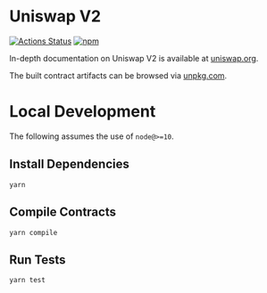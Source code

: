 # Uniswap V2

[![Actions Status](https://github.com/huskyProtocol/huskyswap-periphery/workflows/CI/badge.svg)](https://github.com/huskyProtocol/huskyswap-periphery/actions)
[![npm](https://img.shields.io/npm/v/@huskyswap/periphery?style=flat-square)](https://npmjs.com/package/@huskyswap/periphery)

In-depth documentation on Uniswap V2 is available at [uniswap.org](https://uniswap.org/docs).

The built contract artifacts can be browsed via [unpkg.com](https://unpkg.com/browse/@huskyswap/periphery@latest/).

# Local Development

The following assumes the use of `node@>=10`.

## Install Dependencies

`yarn`

## Compile Contracts

`yarn compile`

## Run Tests

`yarn test`
